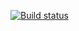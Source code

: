 [![Build status](https://ci.appveyor.com/api/projects/status/oc6hbavsbp1m6j8s/branch/main?svg=true)](https://ci.appveyor.com/project/Alekzandern/autotest1-2-2/branch/main)



